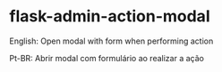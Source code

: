 # flask-admin-action-modal

English: Open modal with form when performing action

Pt-BR: Abrir modal com formulário ao realizar a ação
